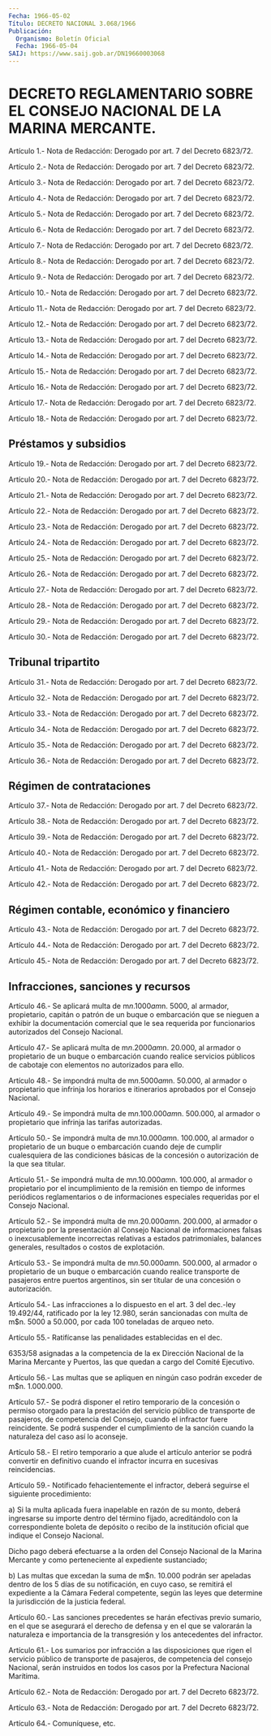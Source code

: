 ```yaml
---
Fecha: 1966-05-02
Título: DECRETO NACIONAL 3.068/1966
Publicación:
  Organismo: Boletín Oficial
  Fecha: 1966-05-04
SAIJ: https://www.saij.gob.ar/DN19660003068
---
```

# DECRETO REGLAMENTARIO SOBRE EL CONSEJO NACIONAL DE LA MARINA MERCANTE.

<a id="1"></a>
Artículo  1.-  Nota  de  Redacción:  Derogado por art. 7 del Decreto 6823/72.

<a id="2"></a>
Artículo  2.-  Nota  de  Redacción:  Derogado por art. 7 del Decreto 6823/72.

<a id="3"></a>
Artículo  3.-  Nota  de  Redacción:  Derogado por art. 7 del Decreto 6823/72.

<a id="4"></a>
Artículo  4.-  Nota  de  Redacción:  Derogado por art. 7 del Decreto 6823/72.

<a id="5"></a>
Artículo  5.-  Nota  de  Redacción:  Derogado por art. 7 del Decreto 6823/72.

<a id="6"></a>
Artículo  6.-  Nota  de  Redacción:  Derogado por art. 7 del Decreto 6823/72.

<a id="7"></a>
Artículo  7.-  Nota  de  Redacción:  Derogado por art. 7 del Decreto 6823/72.

<a id="8"></a>
Artículo  8.-  Nota  de  Redacción:  Derogado por art. 7 del Decreto 6823/72.

<a id="9"></a>
Artículo  9.-  Nota  de  Redacción:  Derogado por art. 7 del Decreto 6823/72.

<a id="10"></a>
Artículo 10.-  Nota  de  Redacción:  Derogado por art. 7 del Decreto 6823/72.

<a id="11"></a>
Artículo 11.-  Nota  de  Redacción:  Derogado por art. 7 del Decreto 6823/72.

<a id="12"></a>
Artículo 12.-  Nota  de  Redacción:  Derogado por art. 7 del Decreto 6823/72.

<a id="13"></a>
Artículo 13.-  Nota  de  Redacción:  Derogado por art. 7 del Decreto 6823/72.

<a id="14"></a>
Artículo 14.-  Nota  de  Redacción:  Derogado por art. 7 del Decreto 6823/72.

<a id="15"></a>
Artículo 15.-  Nota  de  Redacción:  Derogado por art. 7 del Decreto 6823/72.

<a id="16"></a>
Artículo 16.-  Nota  de  Redacción:  Derogado por art. 7 del Decreto 6823/72.

<a id="17"></a>
Artículo 17.-  Nota  de  Redacción:  Derogado por art. 7 del Decreto 6823/72.

<a id="18"></a>
Artículo 18.-  Nota  de  Redacción:  Derogado por art. 7 del Decreto 6823/72.

## Préstamos y subsidios

<a id="19"></a>
Artículo 19.-  Nota  de  Redacción:  Derogado por art. 7 del Decreto 6823/72.

<a id="20"></a>
Artículo 20.-  Nota  de  Redacción:  Derogado por art. 7 del Decreto 6823/72.

<a id="21"></a>
Artículo 21.-  Nota  de  Redacción:  Derogado por art. 7 del Decreto 6823/72.

<a id="22"></a>
Artículo 22.-  Nota  de  Redacción:  Derogado por art. 7 del Decreto 6823/72.

<a id="23"></a>
Artículo 23.-  Nota  de  Redacción:  Derogado por art. 7 del Decreto 6823/72.

<a id="24"></a>
Artículo 24.-  Nota  de  Redacción:  Derogado por art. 7 del Decreto 6823/72.

<a id="25"></a>
Artículo 25.-  Nota  de  Redacción:  Derogado por art. 7 del Decreto 6823/72.

<a id="26"></a>
Artículo 26.-  Nota  de  Redacción:  Derogado por art. 7 del Decreto 6823/72.

<a id="27"></a>
Artículo 27.-  Nota  de  Redacción:  Derogado por art. 7 del Decreto 6823/72.

<a id="28"></a>
Artículo 28.-  Nota  de  Redacción:  Derogado por art. 7 del Decreto 6823/72.

<a id="29"></a>
Artículo 29.-  Nota  de  Redacción:  Derogado por art. 7 del Decreto 6823/72.

<a id="30"></a>
Artículo 30.-  Nota  de  Redacción:  Derogado por art. 7 del Decreto 6823/72.

## Tribunal tripartito

<a id="31"></a>
Artículo 31.-  Nota  de  Redacción:  Derogado por art. 7 del Decreto 6823/72.

<a id="32"></a>
Artículo 32.-  Nota  de  Redacción:  Derogado por art. 7 del Decreto 6823/72.

<a id="33"></a>
Artículo 33.-  Nota  de  Redacción:  Derogado por art. 7 del Decreto 6823/72.

<a id="34"></a>
Artículo 34.-  Nota  de  Redacción:  Derogado por art. 7 del Decreto 6823/72.

<a id="35"></a>
Artículo 35.-  Nota  de  Redacción:  Derogado por art. 7 del Decreto 6823/72.

<a id="36"></a>
Artículo 36.-  Nota  de  Redacción:  Derogado por art. 7 del Decreto 6823/72.

## Régimen de contrataciones

<a id="37"></a>
Artículo 37.-  Nota  de  Redacción:  Derogado por art. 7 del Decreto 6823/72.

<a id="38"></a>
Artículo 38.-  Nota  de  Redacción:  Derogado por art. 7 del Decreto 6823/72.

<a id="39"></a>
Artículo 39.-  Nota  de  Redacción:  Derogado por art. 7 del Decreto 6823/72.

<a id="40"></a>
Artículo 40.-  Nota  de  Redacción:  Derogado por art. 7 del Decreto 6823/72.

<a id="41"></a>
Artículo 41.-  Nota  de  Redacción:  Derogado por art. 7 del Decreto 6823/72.

<a id="42"></a>
Artículo 42.-  Nota  de  Redacción:  Derogado por art. 7 del Decreto 6823/72.

## Régimen contable, económico y financiero

<a id="43"></a>
Artículo 43.-  Nota  de  Redacción:  Derogado por art. 7 del Decreto 6823/72.

<a id="44"></a>
Artículo 44.-  Nota  de  Redacción:  Derogado por art. 7 del Decreto 6823/72.

<a id="45"></a>
Artículo 45.-  Nota  de  Redacción:  Derogado por art. 7 del Decreto 6823/72.

## Infracciones, sanciones y recursos

<a id="46"></a>
Artículo  46.-  Se  aplicará  multa  de  m$n.  1000  a m$n. 5000, al armador, propietario, capitán o patrón de un buque o embarcación que se nieguen a exhibir la documentación comercial que le sea requerida por funcionarios autorizados del Consejo Nacional.

<a id="47"></a>
Artículo  47.-  Se  aplicará  multa  de  m$n. 2000 a m$n. 20.000, al armador  o  propietario  de  un buque o embarcación  cuando  realice servicios públicos de cabotaje  con  elementos  no  autorizados para ello.

<a id="48"></a>
Artículo  48.-  Se  impondrá  multa  de  m$n. 5000 a m$n. 50.000, al armador  o  propietario  que  infrinja  los horarios  e  itinerarios aprobados por el Consejo Nacional.

<a id="49"></a>
Artículo  49.-  Se impondrá multa de m$n. 100.000 a m$n. 500.000, al armador  o  propietario    que  infrinja  las  tarifas  autorizadas.

<a id="50"></a>
Artículo  50.-  Se  impondrá multa de m$n. 10.000 a m$n. 100.000, al armador o propietario  de  un  buque  o  embarcación  cuando deje de cumplir  cualesquiera  de  las condiciones básicas de la concesión o autorización de la que sea titular.

<a id="51"></a>
Artículo  51.-  Se  impondrá multa de m$n. 10.000 a m$n. 100.000, al armador o propietario por el incumplimiento de la remisión en tiempo de informes periódicos  reglamentarios o de informaciones especiales requeridas por el Consejo Nacional.

<a id="52"></a>
Artículo  52.-  Se  impondrá multa de m$n. 20.000 a m$n. 200.000, al armador o propietario  por  la  presentación  al Consejo Nacional de informaciones  falsas  o  inexcusablemente  incorrectas  relativas a estados patrimoniales, balances generales, resultados  o  costos  de explotación.

<a id="53"></a>
Artículo  53.-  Se  impondrá multa de m$n. 50.000 a m$n. 500.000, al armador o propietario  de  un  buque  o  embarcación  cuando realice transporte de pasajeros entre puertos argentinos, sin ser titular de una concesión o autorización.

<a id="54"></a>
Artículo  54.-  Las  infracciones  a  lo  dispuesto en el art. 3 del dec.-ley 19.492/44, ratificado por la ley 12.980,  serán sancionadas con  multa de m$n. 5000 a 50.000, por cada 100 toneladas  de  arqueo neto.

<a id="55"></a>
Artículo  55.-  Ratifícanse  las penalidades establecidas en el dec.

6353/58 asignadas a la competencia de la ex Dirección Nacional de la Marina  Mercante  y Puertos, las  que  quedan  a  cargo  del  Comité Ejecutivo.

<a id="56"></a>
Artículo  56.-  Las  multas  que  se  apliquen en ningún caso podrán exceder de m$n. 1.000.000.

<a id="57"></a>
Artículo 57.- Se podrá disponer el retiro temporario de la concesión o  permiso  otorgado  para  la  prestación  del  servicio público de transporte  de  pasajeros,  de  competencia del Consejo,  cuando  el infractor fuere reincidente. Se podrá  suspender  el cumplimiento de la sanción cuando la naturaleza del caso así lo aconseje.

<a id="58"></a>
Artículo 58.-  El retiro temporario a que alude el artículo anterior se podrá convertir  en  definitivo  cuando  el  infractor incurra en sucesivas reincidencias.

<a id="59"></a>
Artículo   59.-  Notificado  fehacientemente  el  infractor,  deberá seguirse el siguiente procedimiento:

a) Si la multa  aplicada  fuera  inapelable  en  razón  de su monto, deberá ingresarse su importe dentro del término fijado, acreditándolo con la correspondiente boleta de depósito o  recibo de la institución oficial que indique el Consejo Nacional.

Dicho pago deberá efectuarse a la orden del Consejo Nacional  de  la Marina  Mercante  y  como  perteneciente  al expediente sustanciado;

b) Las multas que excedan la suma de m$n. 10.000 podrán ser apeladas dentro de los 5 días de su notificación, en  cuyo  caso, se remitirá el expediente a la Cámara Federal competente, según  las  leyes  que determine la jurisdicción de la justicia federal.

<a id="60"></a>
Artículo  60.-  Las  sanciones precedentes se harán efectivas previo sumario, en el que se asegurará el derecho de defensa y en el que se valorarán la naturaleza  e  importancia  de  la  transgresión  y los antecedentes del infractor.

<a id="61"></a>
Artículo  61.-  Los  sumarios por infracción a las disposiciones que rigen el servicio público de transporte de pasajeros, de competencia del consejo Nacional,  serán  instruidos  en  todos los casos por la Prefectura Nacional Marítima.

<a id="62"></a>
Artículo  62.-  Nota  de  Redacción: Derogado por art. 7 del Decreto 6823/72.

<a id="63"></a>
Artículo  63.-  Nota  de  Redacción: Derogado por art. 7 del Decreto 6823/72.

<a id="64"></a>
Artículo 64.- Comuníquese, etc.